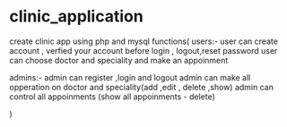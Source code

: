 # clinic_application
create clinic app using php and mysql
functions(
users:-
user can create account , verfied your account before login , logout,reset password
user can choose doctor and speciality and make an appoinment 

admins:-
admin can register ,login and logout 
admin can make all opperation on doctor and speciality(add ,edit , delete ,show)
admin can control all appoinments (show all appoinments - delete)


)
